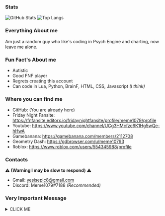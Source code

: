 ### Stats
![GitHub Stats](https://github-readme-stats.vercel.app/api?username=Meme1079&theme=merko&PAT_1)
![Top Langs](https://github-readme-stats.vercel.app/api/top-langs/?username=Meme1079&layout=compact&theme=merko&PAT_1)

### Everything About me 
Am just a random guy who like's coding in Psych Engine and charting, now leave me alone.

### Fun Fact's About me
- Autistic
- Good FNF player
- Regrets creating this account
- Can code in Lua, Python, BrainF, HTML, CSS, Javascript _(I think)_

### Where you can find me 
- GitHub: (You are already here)
- Friday Night Fansite: https://fnfansite.editorx.io/fridaynightfansite/profile/meme1079/profile
- Youtube: https://www.youtube.com/channel/UCg3HMcfzc6K1Hg5wQe-hHwA
- Gamebanana: https://gamebanana.com/members/2112708
- Geometry Dash: https://gdbrowser.com/u/meme10793
- Roblox: https://www.roblox.com/users/554345988/profile

### Contacts 
⚠️ **(Warning I may be slow to respond)** ⚠️
- Gmail: yesisepic8@gmail.com
- Discord: Meme1079#7188 _(Recommended)_

### Very Important Message
<details><summary>CLICK ME</summary>
<p>

![image](https://user-images.githubusercontent.com/101881784/179900994-afdaffe8-9144-4025-85bc-90b8d5da45bd.png)

</p>
</details>
